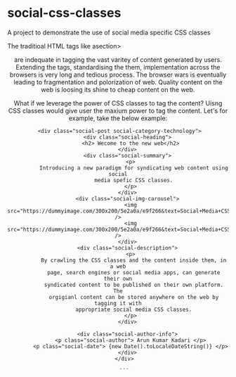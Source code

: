 # social-css-classes

A project to demonstrate the use of social media specific CSS classes

The traditioal HTML tags like   asection> <footer> <div> <header> are indequate in tagging the vast varitey of content generated by users. Extending the tags, standardising the them, implementation across the browsers is very long and tedious process. The browser wars is eventually leading to fragmentation and polorization of web. Quality content on the web is loosing its shine to cheap content on the web.

What if we leverage the power of CSS classes to tag the content? Uisng CSS classes would give user the maxium power to tag the content. Let's for example, take the below example:

````
 <div class="social-post social-category-technology">
      <div class="social-heading">
        <h2> Wecome to the new web</h2>
      </div>
      <div class="social-summary">
        <p>
          Introducing a new paradigm for syndicating web content using social
          media spefic CSS classes.
        </p>
      </div>
      <div class="social-img-carousel">
        <img src="https://dummyimage.com/300x200/5e2a0a/e9f266&text=Social+Media+CSS+Classes" />
        <img src="https://dummyimage.com/300x200/5e2a0a/e9f266&text=Social+Media+CSS+Classes" />
      </div>
      <div class="social-description">
        <p>
          By crawling the CSS classes and the content inside them, in a web
          page, search engines or social media apps, can generate their own
          syndicated content to be published on their own platform. The
          orgigianl content can be stored anywhere on the web by tagging it with
          appropriate social media CSS classes.
        </p>
      </div>

      <div class="social-author-info">
        <p class="social-author"> Arun Kumar Kadari </p>
        <p class="social-date"> {new Date().toLocaleDateString()} </p>
      </div>
    </div>

    ```
````
